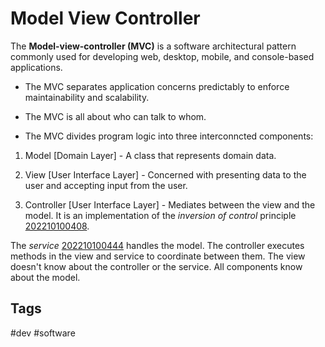 # Model View Controller 


The **Model-view-controller (MVC)** is a software architectural pattern commonly used for developing web, desktop, mobile, and console-based applications.  

* The MVC separates application concerns predictably to enforce maintainability and scalability.  

* The MVC is all about who can talk to whom.  

* The MVC divides program logic into three interconncted components:  

1. Model [Domain Layer] - A class that represents domain data.  

2. View [User Interface Layer] - Concerned with presenting data to the user and accepting input from the user.  

3. Controller [User Interface Layer] - Mediates between the view and the model. It is an implementation of the *inversion of control* principle [202210100408](../202210100408).  

The *service* [202210100444](../202210100444) handles the model. The controller executes methods in the view and service to coordinate between them. The view doesn't know about the controller or the service. All components know about the model.  

## Tags
#dev #software
